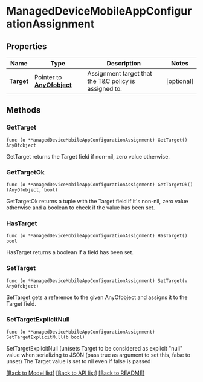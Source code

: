 # ManagedDeviceMobileAppConfigurationAssignment

## Properties

Name | Type | Description | Notes
------------ | ------------- | ------------- | -------------
**Target** | Pointer to [**AnyOfobject**](anyOf&lt;object&gt;.md) | Assignment target that the T&amp;C policy is assigned to. | [optional] 

## Methods

### GetTarget

`func (o *ManagedDeviceMobileAppConfigurationAssignment) GetTarget() AnyOfobject`

GetTarget returns the Target field if non-nil, zero value otherwise.

### GetTargetOk

`func (o *ManagedDeviceMobileAppConfigurationAssignment) GetTargetOk() (AnyOfobject, bool)`

GetTargetOk returns a tuple with the Target field if it's non-nil, zero value otherwise
and a boolean to check if the value has been set.

### HasTarget

`func (o *ManagedDeviceMobileAppConfigurationAssignment) HasTarget() bool`

HasTarget returns a boolean if a field has been set.

### SetTarget

`func (o *ManagedDeviceMobileAppConfigurationAssignment) SetTarget(v AnyOfobject)`

SetTarget gets a reference to the given AnyOfobject and assigns it to the Target field.

### SetTargetExplicitNull

`func (o *ManagedDeviceMobileAppConfigurationAssignment) SetTargetExplicitNull(b bool)`

SetTargetExplicitNull (un)sets Target to be considered as explicit "null" value
when serializing to JSON (pass true as argument to set this, false to unset)
The Target value is set to nil even if false is passed

[[Back to Model list]](../README.md#documentation-for-models) [[Back to API list]](../README.md#documentation-for-api-endpoints) [[Back to README]](../README.md)


